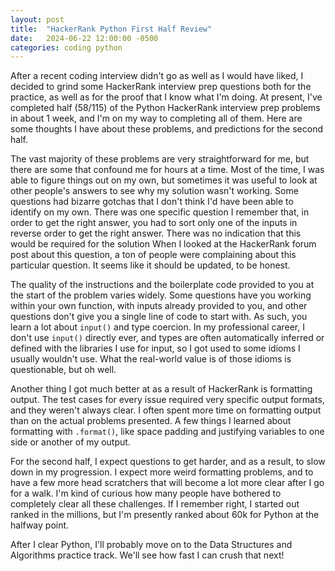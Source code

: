 ```yaml
---
layout: post
title:  "HackerRank Python First Half Review"
date:   2024-06-22 12:00:00 -0500
categories: coding python
---
```

After a recent coding interview didn't go as well as I would have liked, I decided to grind some HackerRank interview prep questions both for the practice, as well as for the proof that I know what I'm doing. At present, I've completed half (58/115) of the Python HackerRank interview prep problems in about 1 week, and I'm on my way to completing all of them. Here are some thoughts I have about these problems, and predictions for the second half.

The vast majority of these problems are very straightforward for me, but there are some that confound me for hours at a time. Most of the time, I was able to figure things out on my own, but sometimes it was useful to look at other people's answers to see why my solution wasn't working. Some questions had bizarre gotchas that I don't think I'd have been able to identify on my own. There was one specific question I remember that, in order to get the right answer, you had to sort only one of the inputs in reverse order to get the right answer. There was no indication that this would be required for the solution When I looked at the HackerRank forum post about this question, a ton of people were complaining about this particular question. It seems like it should be updated, to be honest.

The quality of the instructions and the boilerplate code provided to you at the start of the problem varies widely. Some questions have you working within your own function, with inputs already provided to you, and other questions don't give you a single line of code to start with. As such, you learn a lot about `input()` and type coercion. In my professional career, I don't use `input()` directly ever, and types are often automatically inferred or defined with the libraries I use for input, so I got used to some idioms I usually wouldn't use. What the real-world value is of those idioms is questionable, but oh well.

Another thing I got much better at as a result of HackerRank is formatting output. The test cases for every issue required very specific output formats, and they weren't always clear. I often spent more time on formatting output than on the actual problems presented. A few things I learned about formatting with `.format()`, like space padding and justifying variables to one side or another of my output.

For the second half, I expect questions to get harder, and as a result, to slow down in my progression. I expect more weird formatting problems, and to have a few more head scratchers that will become a lot more clear after I go for a walk. I'm kind of curious how many people have bothered to completely clear all these challenges. If I remember right, I started out ranked in the millions, but I'm presently ranked about 60k for Python at the halfway point.

After I clear Python, I'll probably move on to the Data Structures and Algorithms practice track. We'll see how fast I can crush that next!
